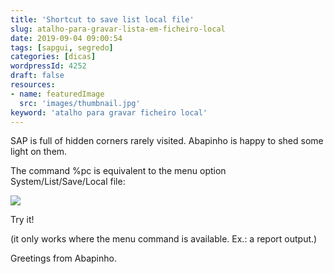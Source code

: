 ```yaml
---
title: 'Shortcut to save list local file'
slug: atalho-para-gravar-lista-em-ficheiro-local
date: 2019-09-04 09:00:54
tags: [sapgui, segredo]
categories: [dicas]
wordpressId: 4252
draft: false
resources:
- name: featuredImage
  src: 'images/thumbnail.jpg'
keyword: 'atalho para gravar ficheiro local'
---
```

SAP is full of hidden corners rarely visited. Abapinho is happy to shed some light on them.

The command %pc is equivalent to the menu option System/List/Save/Local file:

<!--more-->

![][1]

Try it!

(it only works where the menu command is available. Ex.: a report output.)

Greetings from Abapinho.

   [1]: images/gravar.jpg
